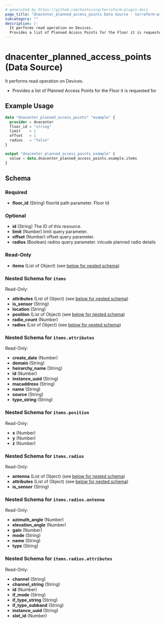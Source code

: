 ```yaml
---
# generated by https://github.com/hashicorp/terraform-plugin-docs
page_title: "dnacenter_planned_access_points Data Source - terraform-provider-dnacenter"
subcategory: ""
description: |-
  It performs read operation on Devices.
  Provides a list of Planned Access Points for the Floor it is requested for
---
```


# dnacenter_planned_access_points (Data Source)

It performs read operation on Devices.

- Provides a list of Planned Access Points for the Floor it is requested for

## Example Usage

```terraform
data "dnacenter_planned_access_points" "example" {
  provider = dnacenter
  floor_id = "string"
  limit    = 1
  offset   = 1
  radios   = "false"
}

output "dnacenter_planned_access_points_example" {
  value = data.dnacenter_planned_access_points.example.items
}
```

<!-- schema generated by tfplugindocs -->
## Schema

### Required

- **floor_id** (String) floorId path parameter. Floor Id

### Optional

- **id** (String) The ID of this resource.
- **limit** (Number) limit query parameter.
- **offset** (Number) offset query parameter.
- **radios** (Boolean) radios query parameter. inlcude planned radio details

### Read-Only

- **items** (List of Object) (see [below for nested schema](#nestedatt--items))

<a id="nestedatt--items"></a>
### Nested Schema for `items`

Read-Only:

- **attributes** (List of Object) (see [below for nested schema](#nestedobjatt--items--attributes))
- **is_sensor** (String)
- **location** (String)
- **position** (List of Object) (see [below for nested schema](#nestedobjatt--items--position))
- **radio_count** (Number)
- **radios** (List of Object) (see [below for nested schema](#nestedobjatt--items--radios))

<a id="nestedobjatt--items--attributes"></a>
### Nested Schema for `items.attributes`

Read-Only:

- **create_date** (Number)
- **domain** (String)
- **heirarchy_name** (String)
- **id** (Number)
- **instance_uuid** (String)
- **macaddress** (String)
- **name** (String)
- **source** (String)
- **type_string** (String)


<a id="nestedobjatt--items--position"></a>
### Nested Schema for `items.position`

Read-Only:

- **x** (Number)
- **y** (Number)
- **z** (Number)


<a id="nestedobjatt--items--radios"></a>
### Nested Schema for `items.radios`

Read-Only:

- **antenna** (List of Object) (see [below for nested schema](#nestedobjatt--items--radios--antenna))
- **attributes** (List of Object) (see [below for nested schema](#nestedobjatt--items--radios--attributes))
- **is_sensor** (String)

<a id="nestedobjatt--items--radios--antenna"></a>
### Nested Schema for `items.radios.antenna`

Read-Only:

- **azimuth_angle** (Number)
- **elevation_angle** (Number)
- **gain** (Number)
- **mode** (String)
- **name** (String)
- **type** (String)


<a id="nestedobjatt--items--radios--attributes"></a>
### Nested Schema for `items.radios.attributes`

Read-Only:

- **channel** (String)
- **channel_string** (String)
- **id** (Number)
- **if_mode** (String)
- **if_type_string** (String)
- **if_type_subband** (String)
- **instance_uuid** (String)
- **slot_id** (Number)


